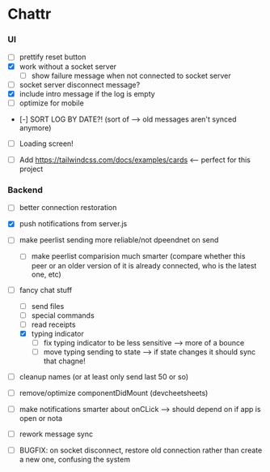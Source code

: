 Chattr
==============

### UI
- [ ] prettify reset button
- [x] work without a socket server
  - [ ] show failure message when not connected to socket server
- [ ] socket server disconnect message?
- [x] include intro message if the log is empty
- [ ] optimize for mobile
- [-] SORT LOG BY DATE?! (sort of --> old messages aren't synced anymore)
- [ ] Loading screen!

- [ ] Add https://tailwindcss.com/docs/examples/cards <-- perfect for this project

### Backend
- [ ] better connection restoration
- [x] push notifications from server.js
- [ ] make peerlist sending more reliable/not dpeendnet on send
  - [ ] make peerlist comparision much smarter (compare whether this peer or an older version of it is already connected, who is the latest one, etc)
- [ ] fancy chat stuff
  - [ ] send files
  - [ ] special commands
  - [ ] read receipts
  - [x] typing indicator
    - [ ] fix typing indicator to be less sensitive --> more of a bounce
    - [ ] move typing sending to state --> if state changes it should sync that chagne!
- [ ] cleanup names (or at least only send last 50 or so)
- [ ] remove/optimize componentDidMount (devcheetsheets)
- [ ] make notifications smarter about onCLick --> should depend on if app is open or nota
- [ ] rework message sync

- [ ] BUGFIX: on socket disconnect, restore old connection rather than create a new one, confusing the system
